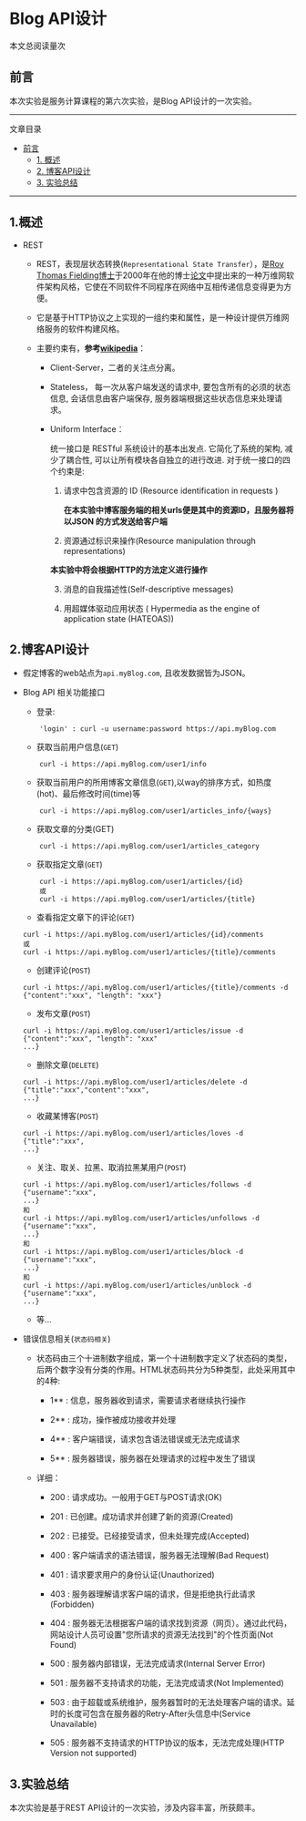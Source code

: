 # Blog API设计

<script async src="//busuanzi.ibruce.info/busuanzi/2.3/busuanzi.pure.mini.js"></script>
<span id="busuanzi_container_page_pv">本文总阅读量<span id="busuanzi_value_page_pv"></span>次</span>

## 前言

本次实验是服务计算课程的第六次实验，是Blog API设计的一次实验。

---

文章目录

- [前言](#前言)
    - [1. 概述](#1.概述)   
    - [2. 博客API设计](#2.博客API设计)    
    - [3. 实验总结](#3.实验总结)

---

## 1.概述

  - REST
    
    - REST，表现层状态转换(`Representational State Transfer`），是[Roy Thomas Fielding博士](https://zh.wikipedia.org/w/index.php?title=Roy_Thomas_Fielding&action=edit&redlink=1)于2000年在他的博士[论文](https://www.ics.uci.edu/~fielding/pubs/dissertation/top.htm)中提出来的一种万维网软件架构风格，它使在不同软件不同程序在网络中互相传递信息变得更为方便。

    - 它是基于HTTP协议之上实现的一组约束和属性，是一种设计提供万维网络服务的软件构建风格。

    - 主要约束有，**参考[wikipedia](https://zh.wikipedia.org/wiki/%E8%A1%A8%E7%8E%B0%E5%B1%82%E7%8A%B6%E6%80%81%E8%BD%AC%E6%8D%A2)**：

      - Client-Server，二者的关注点分离。

      - Stateless， 每一次从客户端发送的请求中, 要包含所有的必须的状态信息, 会话信息由客户端保存, 服务器端根据这些状态信息来处理请求。

      - Uniform Interface：

        统一接口是 RESTful 系统设计的基本出发点. 它简化了系统的架构, 减少了耦合性, 可以让所有模块各自独立的进行改进. 对于统一接口的四个约束是:

        1. 请求中包含资源的 ID (Resource identification in requests )

           **在本实验中博客服务端的相关urls便是其中的资源ID，且服务器将以JSON 的方式发送给客户端**

        2. 资源通过标识来操作(Resource manipulation through representations)

        **本实验中将会根据HTTP的方法定义进行操作**

        3. 消息的自我描述性(Self-descriptive messages)

        4. 用超媒体驱动应用状态 ( Hypermedia as the engine of application state (HATEOAS))

## 2.博客API设计

  - 假定博客的web站点为`api.myBlog.com`, 且收发数据皆为JSON。

  - Blog API 相关功能接口

    - 登录: 

    ```
        'login' : curl -u username:password https://api.myBlog.com
    ```

    - 获取当前用户信息(`GET`)

    ```
        curl -i https://api.myBlog.com/user1/info
    ```

    - 获取当前用户的所用博客文章信息(`GET`),以way的排序方式，如热度(hot)、最后修改时间(time)等

    ```
        curl -i https://api.myBlog.com/user1/articles_info/{ways}
    ```

    - 获取文章的分类(GET)

    ```
        curl -i https://api.myBlog.com/user1/articles_category
    ```

    - 获取指定文章(`GET`)

    ```
        curl -i https://api.myBlog.com/user1/articles/{id}
        或
        curl -i https://api.myBlog.com/user1/articles/{title}
    ```

    - 查看指定文章下的评论(`GET`)

    ```
    curl -i https://api.myBlog.com/user1/articles/{id}/comments
    或
    curl -i https://api.myBlog.com/user1/articles/{title}/comments
    ```

    - 创建评论(`POST`)

    ```
    curl -i https://api.myBlog.com/user1/articles/{title}/comments -d {"content":"xxx", "length": "xxx"}
    ```

    - 发布文章(`POST`)

    ```
    curl -i https://api.myBlog.com/user1/articles/issue -d {"content":"xxx", "length": "xxx"
    ...}
    ```

    - 删除文章(`DELETE`)

    ```
    curl -i https://api.myBlog.com/user1/articles/delete -d {"title":"xxx","content":"xxx", 
    ...}
    ```

    - 收藏某博客(`POST`)

    ```
    curl -i https://api.myBlog.com/user1/articles/loves -d {"title":"xxx",
    ...}
    ```

    - 关注、取关、拉黑、取消拉黑某用户(`POST`)

    ```
    curl -i https://api.myBlog.com/user1/articles/follows -d {"username":"xxx",
    ...}
    和
    curl -i https://api.myBlog.com/user1/articles/unfollows -d {"username":"xxx",
    ...}
    和
    curl -i https://api.myBlog.com/user1/articles/block -d {"username":"xxx",
    ...}
    和
    curl -i https://api.myBlog.com/user1/articles/unblock -d {"username":"xxx",
    ...}
    ```

    - 等...

  - 错误信息相关(`状态码相关`)

    - 状态码由三个十进制数字组成，第一个十进制数字定义了状态码的类型，后两个数字没有分类的作用。HTML状态码共分为5种类型，此处采用其中的4种:

      - 1** : 信息，服务器收到请求，需要请求者继续执行操作

      - 2** : 成功，操作被成功接收并处理

      - 4** : 客户端错误，请求包含语法错误或无法完成请求

      - 5** : 服务器错误，服务器在处理请求的过程中发生了错误

    - 详细：

      - 200 : 请求成功。一般用于GET与POST请求(OK)

      - 201 : 已创建。成功请求并创建了新的资源(Created)

      - 202 : 已接受。已经接受请求，但未处理完成(Accepted)

      - 400 : 客户端请求的语法错误，服务器无法理解(Bad Request)

      - 401 : 请求要求用户的身份认证(Unauthorized)
      
      - 403 : 服务器理解请求客户端的请求，但是拒绝执行此请求(Forbidden)

      - 404 : 服务器无法根据客户端的请求找到资源（网页）。通过此代码，网站设计人员可设置"您所请求的资源无法找到"的个性页面(Not Found)

      - 500 : 服务器内部错误，无法完成请求(Internal Server Error)

      - 501 : 服务器不支持请求的功能，无法完成请求(Not Implemented)

      - 503 : 由于超载或系统维护，服务器暂时的无法处理客户端的请求。延时的长度可包含在服务器的Retry-After头信息中(Service Unavailable)

      - 505 : 服务器不支持请求的HTTP协议的版本，无法完成处理(HTTP Version not supported)


## 3.实验总结
  
  本次实验是基于REST API设计的一次实验，涉及内容丰富，所获颇丰。

